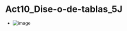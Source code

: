 # Act10_Dise-o-de-tablas_5J
- ![image](https://github.com/user-attachments/assets/435a96da-6494-4232-90e0-93fd1c87db7e)

